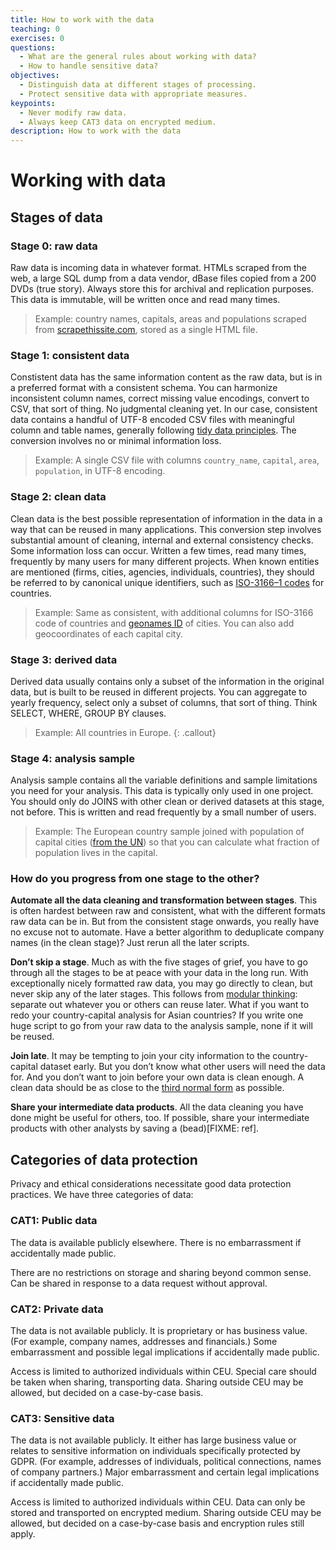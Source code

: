 ```yaml
---
title: How to work with the data
teaching: 0
exercises: 0
questions:
  - What are the general rules about working with data?
  - How to handle sensitive data?
objectives:
  - Distinguish data at different stages of processing.
  - Protect sensitive data with appropriate measures.
keypoints:
  - Never modify raw data.
  - Always keep CAT3 data on encrypted medium.
description: How to work with the data
---
```


# Working with data

## Stages of data

### Stage 0: raw data

Raw data is incoming data in whatever format. HTMLs scraped from the web, a large SQL dump from a data vendor, dBase files copied from a 200 DVDs \(true story\). Always store this for archival and replication purposes. This data is immutable, will be written once and read many times.

> Example: country names, capitals, areas and populations scraped from [scrapethissite.com](https://scrapethissite.com/pages/simple/), stored as a single HTML file.

### Stage 1: consistent data

Constistent data has the same information content as the raw data, but is in a preferred format with a consistent schema. You can harmonize inconsistent column names, correct missing value encodings, convert to CSV, that sort of thing. No judgmental cleaning yet. In our case, consistent data contains a handful of UTF-8 encoded CSV files with meaningful column and table names, generally following [tidy data principles](http://vita.had.co.nz/papers/tidy-data.html). The conversion involves no or minimal information loss.

> Example: A single CSV file with columns `country_name`, `capital`, `area`, `population`, in UTF-8 encoding.

### Stage 2: clean data

Clean data is the best possible representation of information in the data in a way that can be reused in many applications. This conversion step involves substantial amount of cleaning, internal and external consistency checks. Some information loss can occur. Written a few times, read many times, frequently by many users for many different projects. When known entities are mentioned \(firms, cities, agencies, individuals, countries\), they should be referred to by canonical unique identifiers, such as [ISO-3166–1 codes](https://datahub.io/core/country-list) for countries.

> Example: Same as consistent, with additional columns for ISO-3166 code of countries and [geonames ID](https://www.geonames.org/) of cities. You can also add geocoordinates of each capital city.

### Stage 3: derived data

Derived data usually contains only a subset of the information in the original data, but is built to be reused in different projects. You can aggregate to yearly frequency, select only a subset of columns, that sort of thing. Think SELECT, WHERE, GROUP BY clauses.

> Example: All countries in Europe. {: .callout}

### Stage 4: analysis sample

Analysis sample contains all the variable definitions and sample limitations you need for your analysis. This data is typically only used in one project. You should only do JOINS with other clean or derived datasets at this stage, not before. This is written and read frequently by a small number of users.

> Example: The European country sample joined with population of capital cities \([from the UN](https://unstats.un.org/unsd/demographic/products/dyb/City_Page.htm)\) so that you can calculate what fraction of population lives in the capital.

### How do you progress from one stage to the other?

**Automate all the data cleaning and transformation between stages**. This is often hardest between raw and consistent, what with the different formats raw data can be in. But from the consistent stage onwards, you really have no excuse not to automate. Have a better algorithm to deduplicate company names \(in the clean stage\)? Just rerun all the later scripts.

**Don’t skip a stage**. Much as with the five stages of grief, you have to go through all the stages to be at peace with your data in the long run. With exceptionally nicely formatted raw data, you may go directly to clean, but never skip any of the later stages. This follows from [modular thinking](https://dev.to/korenmiklos/the-tupperware-approach-to-coding-1g74): separate out whatever you or others can reuse later. What if you want to redo your country-capital analysis for Asian countries? If you write one huge script to go from your raw data to the analysis sample, none if it will be reused.

**Join late**. It may be tempting to join your city information to the country-capital dataset early. But you don’t know what other users will need the data for. And you don’t want to join before your own data is clean enough. A clean data should be as close to the [third normal form](https://en.wikipedia.org/wiki/Database_normalization#Normal_forms) as possible.

**Share your intermediate data products**. All the data cleaning you have done might be useful for others, too. If possible, share your intermediate products with other analysts by saving a \(bead\)\[FIXME: ref\].

## Categories of data protection

Privacy and ethical considerations necessitate good data protection practices. We have three categories of data:

### CAT1: Public data

The data is available publicly elsewhere. There is no embarrassment if accidentally made public.

There are no restrictions on storage and sharing beyond common sense. Can be shared in response to a data request without approval.

### CAT2: Private data

The data is not available publicly. It is proprietary or has business value. \(For example, company names, addresses and financials.\) Some embarrassment and possible legal implications if accidentally made public.

Access is limited to authorized individuals within CEU. Special care should be taken when sharing, transporting data. Sharing outside CEU may be allowed, but decided on a case-by-case basis.

### CAT3: Sensitive data

The data is not available publicly. It either has large business value or relates to sensitive information on individuals specifically protected by GDPR. \(For example, addresses of individuals, political connections, names of company partners.\) Major embarrassment and certain legal implications if accidentally made public.

Access is limited to authorized individuals within CEU. Data can only be stored and transported on encrypted medium. Sharing outside CEU may be allowed, but decided on a case-by-case basis and encryption rules still apply.

